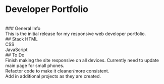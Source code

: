 # Developer Portfolio
<br/>
### General Info
<br/>
This is the initial release for my responsive web developer portfolio. 
<br/>
## Stack
HTML
<br/>
CSS
<br/>
JavaScript
<br/>
## To Do
<br/>
Finish making the site responsive on all devices. Currently need to update main page for small phones. 
<br/>
Refactor code to make it cleaner/more consistent.
<br/>
Add in additional projects as they are created.
